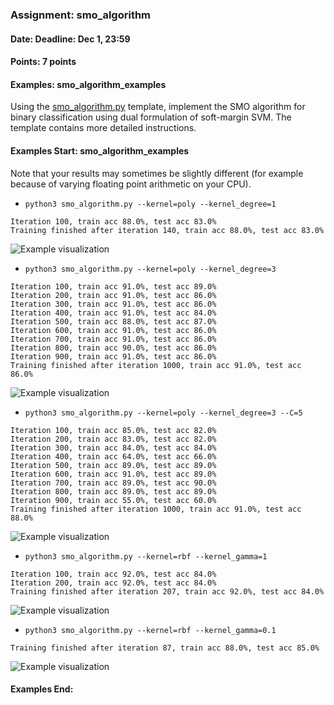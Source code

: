 ### Assignment: smo_algorithm
#### Date: Deadline: Dec 1, 23:59
#### Points: 7 points
#### Examples: smo_algorithm_examples

Using the [smo_algorithm.py](https://github.com/ufal/npfl129/tree/past-2021/labs/07/smo_algorithm.py)
template, implement the SMO algorithm for binary classification
using dual formulation of soft-margin SVM. The template contains
more detailed instructions.
#### Examples Start: smo_algorithm_examples
Note that your results may sometimes be slightly different (for example because of varying floating point arithmetic on your CPU).
- `python3 smo_algorithm.py --kernel=poly --kernel_degree=1`
```
Iteration 100, train acc 88.0%, test acc 83.0%
Training finished after iteration 140, train acc 88.0%, test acc 83.0%
```
![Example visualization](//ufal.mff.cuni.cz/~straka/courses/npfl129/2021/tasks/figures/smo_algorithm_1.svgz)
- `python3 smo_algorithm.py --kernel=poly --kernel_degree=3`
```
Iteration 100, train acc 91.0%, test acc 89.0%
Iteration 200, train acc 91.0%, test acc 86.0%
Iteration 300, train acc 91.0%, test acc 86.0%
Iteration 400, train acc 91.0%, test acc 84.0%
Iteration 500, train acc 88.0%, test acc 87.0%
Iteration 600, train acc 91.0%, test acc 86.0%
Iteration 700, train acc 91.0%, test acc 86.0%
Iteration 800, train acc 90.0%, test acc 86.0%
Iteration 900, train acc 91.0%, test acc 86.0%
Training finished after iteration 1000, train acc 91.0%, test acc 86.0%
```
![Example visualization](//ufal.mff.cuni.cz/~straka/courses/npfl129/2021/tasks/figures/smo_algorithm_2.svgz)
- `python3 smo_algorithm.py --kernel=poly --kernel_degree=3 --C=5`
```
Iteration 100, train acc 85.0%, test acc 82.0%
Iteration 200, train acc 83.0%, test acc 82.0%
Iteration 300, train acc 84.0%, test acc 84.0%
Iteration 400, train acc 64.0%, test acc 66.0%
Iteration 500, train acc 89.0%, test acc 89.0%
Iteration 600, train acc 91.0%, test acc 89.0%
Iteration 700, train acc 89.0%, test acc 90.0%
Iteration 800, train acc 89.0%, test acc 89.0%
Iteration 900, train acc 55.0%, test acc 60.0%
Training finished after iteration 1000, train acc 91.0%, test acc 88.0%
```
![Example visualization](//ufal.mff.cuni.cz/~straka/courses/npfl129/2021/tasks/figures/smo_algorithm_3.svgz)
- `python3 smo_algorithm.py --kernel=rbf --kernel_gamma=1`
```
Iteration 100, train acc 92.0%, test acc 84.0%
Iteration 200, train acc 92.0%, test acc 84.0%
Training finished after iteration 207, train acc 92.0%, test acc 84.0%
```
![Example visualization](//ufal.mff.cuni.cz/~straka/courses/npfl129/2021/tasks/figures/smo_algorithm_4.svgz)
- `python3 smo_algorithm.py --kernel=rbf --kernel_gamma=0.1`
```
Training finished after iteration 87, train acc 88.0%, test acc 85.0%
```
![Example visualization](//ufal.mff.cuni.cz/~straka/courses/npfl129/2021/tasks/figures/smo_algorithm_5.svgz)
#### Examples End:
